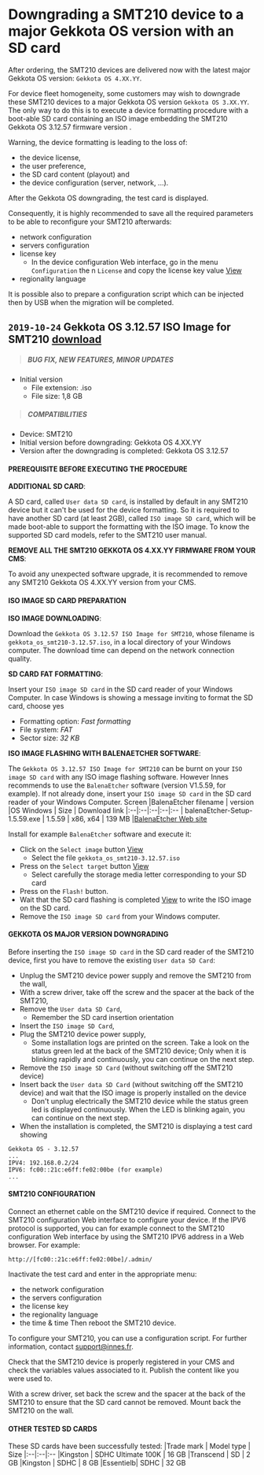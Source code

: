# Downgrading a SMT210 device to a major Gekkota OS version with an SD card

After ordering, the SMT210 devices are delivered now with the latest major Gekkota OS version: `Gekkota OS 4.XX.YY`.

For device fleet homogeneity, some customers may wish to downgrade these SMT210 devices to a major Gekkota OS version `Gekkota OS 3.XX.YY`.
The only way to do this is to execute a device formatting procedure with a boot-able SD card containing an ISO image embedding the SMT210 Gekkota OS 3.12.57 firmware version .

Warning, the device formatting is leading to the loss of:

- the device license,
- the user preference,
- the SD card content (playout) and
- the device configuration (server, network, ...).

After the Gekkota OS downgrading, the test card is displayed.

Consequently, it is highly recommended to save all the required parameters to be able to reconfigure your SMT210 afterwards:

- network configuration
- servers configuration
- license key
	- In the device configuration Web interface, go in the menu ```Configuration``` the n ```License``` and copy the license key value [View](https://github.com/Qeedji/archives/blob/master/downloads/application-notes/smt210_downgrade_to_gekkota-os_3/qeedji-license.jpg)
- regionality language

It is possible also to prepare a configuration script which can be injected then by USB when the migration will be completed.

## `2019-10-24` Gekkota OS 3.12.57 ISO Image for SMT210 [download](https://github.com/Qeedji/archives/blob/master/downloads/application-notes/smt210_downgrade_to_gekkota-os_3/gekkota_os_smt210-3.12.57.iso)
>##### **BUG FIX, NEW FEATURES, MINOR UPDATES**
- Initial version
    - File extension: .iso
    - File size: 1,8 GB
>##### **COMPATIBILITIES**
- Device: SMT210
- Initial version before downgrading: Gekkota OS 4.XX.YY
- Version after the downgrading is completed: Gekkota OS 3.12.57

#### **PREREQUISITE BEFORE EXECUTING THE PROCEDURE**

**ADDITIONAL SD CARD**:

A SD card, called `User data SD card`, is installed by default in any SMT210 device but it can't be used for the device formatting. So it is required to have another SD card (at least 2GB), called `ISO image SD card`, which will be made boot-able to support the formatting with the ISO image. To know the supported SD card models, refer to the SMT210 user manual.

**REMOVE ALL THE SMT210 GEKKOTA OS 4.XX.YY FIRMWARE FROM YOUR CMS**:

To avoid any unexpected software upgrade, it is recommended to remove any SMT210 Gekkota OS 4.XX.YY version from your CMS.

#### **ISO IMAGE SD CARD PREPARATION**

**ISO IMAGE DOWNLOADING**:

Download the `Gekkota OS 3.12.57 ISO Image for SMT210`, whose filename is ```gekkota_os_smt210-3.12.57.iso```, in a local directory of your Windows computer. The download time can depend on the network connection quality.

**SD CARD FAT FORMATTING**:

Insert your `ISO image SD card` in the SD card reader of your Windows Computer. In case Windows is showing a message inviting to format the SD card, choose yes
- Formatting option: *Fast formatting*
- File system: *FAT*
- Sector size: *32 KB*

**ISO IMAGE FLASHING WITH BALENAETCHER SOFTWARE**:

The `Gekkota OS 3.12.57 ISO Image for SMT210` can be burnt on your `ISO image SD card` with any ISO image flashing software.
However Innes recommends to use the `BalenaEtcher` software (version V1.5.59, for example). If not already done, insert your `ISO image SD card` in the SD card reader of your Windows Computer.
Screen
|BalenaEtcher filename | version |OS Windows | Size | Download link
|:--|:--|:--|:--|:--
| balenaEtcher-Setup-1.5.59.exe | 1.5.59 | x86, x64 | 139 MB |[BalenaEtcher Web site](https://www.balena.io/etcher/)

Install for example `BalenaEtcher` software and execute it:

- Click on the `Select image` button [View](https://github.com/Qeedji/archives/blob/master/downloads/application-notes/smt210_downgrade_to_gekkota-os_3/balenaEtcher_select_image.jpg)
    - Select the file ```gekkota_os_smt210-3.12.57.iso```
- Press on the `Select target` button [View](https://github.com/Qeedji/archives/blob/master/downloads/application-notes/smt210_downgrade_to_gekkota-os_3/balenaEtcher_select_target.jpg)
    - Select carefully the storage media letter corresponding to your SD card
- Press on the `Flash!` button.
- Wait that the SD card flashing is completed [View](https://github.com/Qeedji/archives/blob/master/downloads/application-notes/smt210_downgrade_to_gekkota-os_3/balenaEtcher_flashing.jpg) to write the ISO image on the SD card.
- Remove the `ISO image SD card` from your Windows computer.

#### **GEKKOTA OS MAJOR VERSION DOWNGRADING**

Before inserting the `ISO image SD card` in the SD card reader of the SMT210 device, first you have to remove the existing `User data SD Card`:

- Unplug the SMT210 device power supply and remove the SMT210 from the wall,
- With a screw driver, take off the screw and the spacer at the back of the SMT210,
- Remove the `User data SD Card`,
    - Remember the SD card insertion orientation
- Insert the `ISO image SD Card`,
- Plug the SMT210 device power supply,
    - Some installation logs are printed on the screen. Take a look on the status green led at the back of the SMT210 device; Only when it is blinking rapidly and continuously, you can continue on the next step.
- Remove the `ISO image SD Card` (without switching off the SMT210 device)
- Insert back the `User data SD Card` (without switching off the SMT210 device) and wait that the ISO image is properly installed on the device
    - Don't unplug electrically the SMT210 device while the status green led is displayed continuously. When the LED is blinking again, you can continue on the next step.
- When the installation is completed, the SMT210 is displaying a test card showing
```
Gekkota OS - 3.12.57
...
IPV4: 192.168.0.2/24
IPV6: fc00::21c:e6ff:fe02:00be (for example)
...
```
#### **SMT210 CONFIGURATION**
Connect an ethernet cable on the SMT210 device if required.
Connect to the SMT210 configuration Web interface to configure your device. If the IPV6 protocol is supported, you can for example connect to the SMT210 configuration Web interface by using the SMT210 IPV6 address in a Web browser. For example:
```
http://[fc00::21c:e6ff:fe02:00be]/.admin/
```

Inactivate the test card and enter in the appropriate menu:

- the network configuration
- the servers configuration
- the license key
- the regionality language
- the time & time
Then reboot the SMT210 device.

To configure your SMT210, you can use a configuration script.
For further information, contact support@innes.fr.

Check that the SMT210 device is properly registered in your CMS and check the variables values associated to it.
Publish the content like you were used to.

With a screw driver, set back the screw and the spacer at the back of the SMT210 to ensure that the SD card cannot be removed.
Mount back the SMT210 on the wall.

#### **OTHER TESTED SD CARDS**
These SD cards have been successfully tested:
|Trade mark | Model type | Size
|:--|:--|:--
|Kingston  | SDHC Ultimate 100K | 16 GB
|Transcend | SD                 |  2 GB
|Kingston  | SDHC               |  8 GB
|Essentielb| SDHC               | 32 GB
